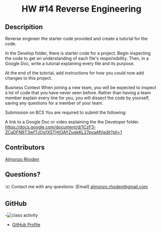 <h1 align = "center" > HW #14 Reverse Engineering </h1>

<h2> Descripition </h2>

Reverse engineer the starter code provided and create a tutorial for the code.

In the Develop folder, there is starter code for a project. Begin inspecting the code to get an understanding of each file's responsibility. Then, in a Google Doc, write a tutorial explaining every file and its purpose. 

At the end of the tutorial, add instructions for how you could now add changes to this project.

Business Context
When joining a new team, you will be expected to inspect a lot of code that you have never seen before. Rather than having a team member explain every line for you, you will dissect the code by yourself, saving any questions for a member of your team.

Submission on BCS
You are required to submit the following:

A link to a Google Doc or video explaining the  the Developer folder. <br>
https://docs.google.com/document/d/1CzF3-ZCaDFN9T3wfTJOofXSTHtOAYZugkKL27pvaAfI/edit?pli=1 <br>

## Contributors
[Almonzo Rhoden](https://github.com/AlmonzoRhoden)


## Questions?
✉️ Contact me with any questions: [Email] almonzo.rhoden@gmail.com

## GitHub
-![class activity](https://user-images.githubusercontent.com/61447353/99162776-58830780-26cf-11eb-990c-ecca64de0e36.JPG)
- [GitHub Profile](https://github.com/AlmonzoRhoden)



